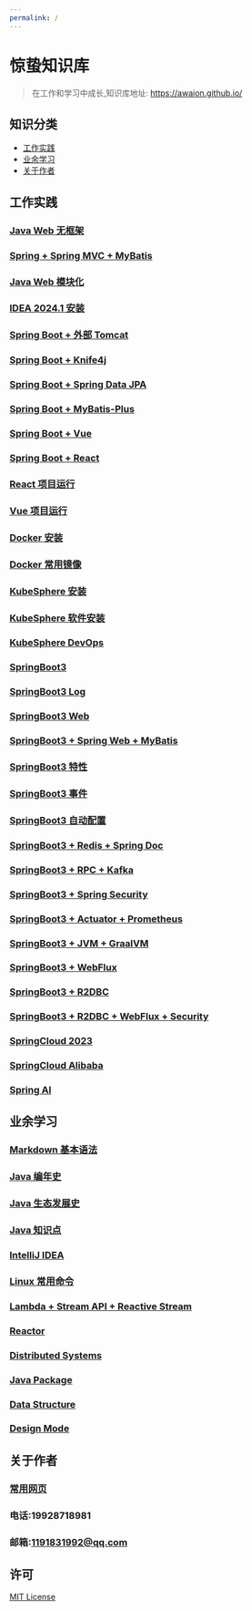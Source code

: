 ```yaml
---
permalink: /
---
```


# 惊蛰知识库

> 在工作和学习中成长,知识库地址: https://awaion.github.io/

## 知识分类

- [工作实践](#工作实践)
- [业余学习](#业余学习)
- [关于作者](#关于作者)

## 工作实践

### [Java Web 无框架](/01_enterprise/0001_java_web.md)
### [Spring + Spring MVC + MyBatis](/01_enterprise/0002_java_ssm.md)
### [Java Web 模块化](/01_enterprise/0003_java_modules.md)
### [IDEA 2024.1 安装](/01_enterprise/0004_ide_idea.md)
### [Spring Boot + 外部 Tomcat](/01_enterprise/0005_springboot_tomcat.md)
### [Spring Boot + Knife4j](/01_enterprise/0006_springboot_knife4j.md)
### [Spring Boot + Spring Data JPA](/01_enterprise/0007_springboot_springdatajpa.md)
### [Spring Boot + MyBatis-Plus](/01_enterprise/0008_springboot_mybatisplus.md)
### [Spring Boot + Vue](/01_enterprise/0009_springboot_vue.md)
### [Spring Boot + React](/01_enterprise/0010_springboot_react.md)
### [React 项目运行](/01_enterprise/0011_js_react.md)
### [Vue 项目运行](/01_enterprise/0012_js_vue.md)
### [Docker 安装](/01_enterprise/0013_docker_install.md)
### [Docker 常用镜像](/01_enterprise/0014_docker_software.md)
### [KubeSphere 安装](/01_enterprise/0015_kubesphere.md)
### [KubeSphere 软件安装](/01_enterprise/0016_kubesphere_software.md)
### [KubeSphere DevOps](/01_enterprise/0017_kubesphere_devops.md)
### [SpringBoot3](/01_enterprise/0018_springboot3_init.md)
### [SpringBoot3 Log](/01_enterprise/0019_springboot3_log.md)
### [SpringBoot3 Web](/01_enterprise/0020_springboot3_web.md)
### [SpringBoot3 + Spring Web + MyBatis](/01_enterprise/0021_springboot3_ssm.md)
### [SpringBoot3 特性](/01_enterprise/0022_springboot3_base.md)
### [SpringBoot3 事件](/01_enterprise/0023_springboot3_core.md)
### [SpringBoot3 自动配置](/01_enterprise/0024_springboot3_auto.md)
### [SpringBoot3 + Redis + Spring Doc](/01_enterprise/0025_springboot3_starter.md)
### [SpringBoot3 + RPC + Kafka](/01_enterprise/0026_springboot3_rpc.md)
### [SpringBoot3 + Spring Security](/01_enterprise/0027_springboot3_security.md)
### [SpringBoot3 + Actuator + Prometheus](/01_enterprise/0028_springboot3_prometheus.md)
### [SpringBoot3 + JVM + GraalVM](/01_enterprise/0029_springboot3_aot.md)
### [SpringBoot3 + WebFlux](/01_enterprise/0030_springboot3_webflux.md)
### [SpringBoot3 + R2DBC](/01_enterprise/0031_springboot3_r2dbc.md)
### [SpringBoot3 + R2DBC + WebFlux + Security](/01_enterprise/0032_springboot3_reactor.md)
### [SpringCloud 2023](01_enterprise/0033_springcloud_2023.md)
### [SpringCloud Alibaba](01_enterprise/0034_springcloud_alibaba.md)
### [Spring AI](01_enterprise/0035_springboot3_AI.md)

## 业余学习

### [Markdown 基本语法](/02_study/0001_markdown.md)
### [Java 编年史](/02_study/0002_java.md)
### [Java 生态发展史](/02_study/0003_java_ecosystem.md)
### [Java 知识点](/02_study/0004_java_knowledge.md)
### [IntelliJ IDEA](/02_study/0006_ide_idea.md)
### [Linux 常用命令](/02_study/0007_linux_command.md)
### [Lambda + Stream API + Reactive Stream](/02_study/0008_reactor_base.md)
### [Reactor](/02_study/0009_reactor_use.md)
### [Distributed Systems](02_study/0010_distributed_systems.md)
### [Java Package](02_study/0011_java_package.md)
### [Data Structure](02_study/0012_data_structure.md)
### [Design Mode](02_study/0013_design_mode.md)


## 关于作者
### [常用网页](/03_author/0001_web_page.md)
### 电话:19928718981
### 邮箱:1191831992@qq.com

## 许可
[MIT License](https://opensource.org/license/mit)
